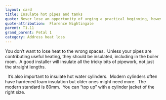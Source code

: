 ```yaml
---
layout: card
title: Insulate hot pipes and tanks
quote: Never lose an opportunity of urging a practical beginning, however small.
quote-attribution:  Florence Nightingale
parent: T1.11
grand_parent: Petal 1
category: Address heat loss
---
```


<p>You don’t want to lose heat to the wrong spaces.  Unless your pipes are contributing useful heating, they should be insulated, including in the boiler room.  A good installer will insulate all the tricky bits of pipework, not just the straight lengths.</p><p>  It’s also important to insulate hot water cylinders.  Modern cylinders often have hardened foam insulation but older ones might need more.  The modern standard is 80mm.  You can “top up” with a cylinder jacket of the right size.  </p> 


